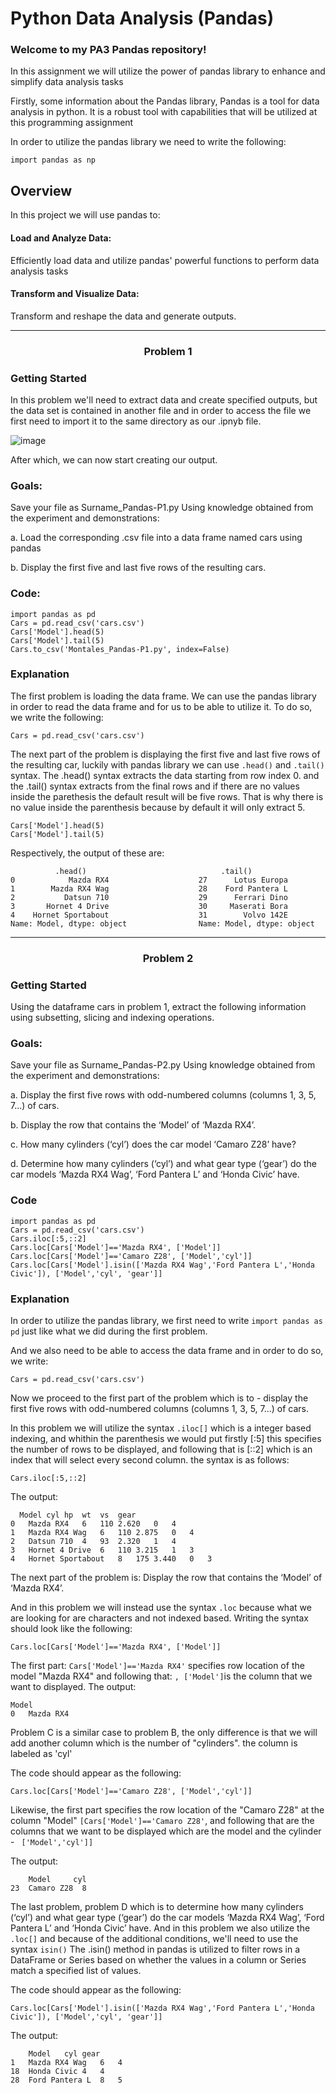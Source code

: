 # Python Data Analysis (Pandas) 
### Welcome to my PA3 Pandas repository! 
In this assignment we will utilize the power of pandas library to enhance and simplify data analysis tasks

Firstly, some information about the Pandas library, Pandas is a tool for data analysis in python. It is a robust tool with capabilities that will be utilized at this 
programming assignment

In order to utilize the pandas library we need to write the following:

```import pandas as np```

## Overview
In this project we will use pandas to:
#### Load and Analyze Data:
Efficiently load data and utilize pandas' powerful functions to perform data analysis tasks

#### Transform and Visualize Data: 
Transform and reshape the data and generate outputs.
 
 ---


### <p align="center"> Problem 1 </p>


### Getting Started

In this problem we'll need to extract data and create specified outputs, but the data set is contained in another file and in order to access the file we first need to import it to the same directory as our .ipnyb file.  


![image](https://github.com/user-attachments/assets/f1e912b8-7a23-459e-8a7c-ed2d3379b0f1)


After which, we can now start creating our output.

### Goals: 
Save your file as Surname_Pandas-P1.py
Using knowledge obtained from the experiment and demonstrations:

  a. Load the corresponding .csv file into a data frame named cars using pandas

  b. Display the first five and last five rows of the resulting cars.
### Code: 
```
import pandas as pd
Cars = pd.read_csv('cars.csv')
Cars['Model'].head(5)
Cars['Model'].tail(5)
Cars.to_csv('Montales_Pandas-P1.py', index=False)
```
### Explanation
The first problem is loading the data frame. We can use the pandas library in order to read the data frame and for us to be able to utilize it. To do so, we write the following:

```
Cars = pd.read_csv('cars.csv')
```

The next part of the problem is displaying the first five and last five rows of the resulting car, luckily with pandas library we can use ```.head()``` and ```.tail()``` syntax. The .head() syntax extracts the data starting from row index 0. and the .tail() syntax extracts from the final rows and if there are no values inside the parethesis the default result will be five rows. That is why there is no value inside the parenthesis because by default it will only extract 5.

```
Cars['Model'].head(5)
Cars['Model'].tail(5)
```
Respectively, the output of these are: 
```
          .head()                              .tail()
0            Mazda RX4                    27      Lotus Europa                 
1        Mazda RX4 Wag                    28    Ford Pantera L
2           Datsun 710                    29      Ferrari Dino   
3       Hornet 4 Drive                    30     Maserati Bora   
4    Hornet Sportabout                    31        Volvo 142E
Name: Model, dtype: object                Name: Model, dtype: object  

```

---

### <p align="center"> Problem 2 </p>


### Getting Started
Using the dataframe cars in problem 1, extract the following information using subsetting, slicing and
indexing operations.

### Goals: 
Save your file as Surname_Pandas-P2.py
Using knowledge obtained from the experiment and demonstrations:

a. Display the first five rows with odd-numbered columns (columns 1, 3, 5, 7...) of cars.

b. Display the row that contains the ‘Model’ of ‘Mazda RX4’.

c. How many cylinders (‘cyl’) does the car model ‘Camaro Z28’ have?

d. Determine how many cylinders (‘cyl’) and what gear type (‘gear’) do the car models ‘Mazda RX4
Wag’, ‘Ford Pantera L’ and ‘Honda Civic’ have.

### Code
```
import pandas as pd
Cars = pd.read_csv('cars.csv')
Cars.iloc[:5,::2]
Cars.loc[Cars['Model']=='Mazda RX4', ['Model']]
Cars.loc[Cars['Model']=='Camaro Z28', ['Model','cyl']]
Cars.loc[Cars['Model'].isin(['Mazda RX4 Wag','Ford Pantera L','Honda Civic']), ['Model','cyl', 'gear']]

```
### Explanation

In order to utilize the pandas library, we first need to write ```import pandas as pd``` just like what we did during the first problem.

And we also need to be able to access the data frame and in order to do so, we write:
```
Cars = pd.read_csv('cars.csv')
```

Now we proceed to the first part of the problem which is to - display the first five rows with odd-numbered columns (columns 1, 3, 5, 7...) of cars.

In this problem we will utilize the syntax ```.iloc[]``` which is a integer based indexing, and whithin the parenthesis we would put firstly [:5] this specifies the number of rows to be displayed, and following that is [::2] which is an index that will select every second column.
the syntax is as follows:

```
Cars.iloc[:5,::2]
```
The output: 
```
  Model	cyl	hp	wt	vs	gear
0	Mazda RX4	6	110	2.620	0	4
1	Mazda RX4 Wag	6	110	2.875	0	4
2	Datsun 710	4	93	2.320	1	4
3	Hornet 4 Drive	6	110	3.215	1	3
4	Hornet Sportabout	8	175	3.440	0	3
```
The next part of the problem is: Display the row that contains the ‘Model’ of ‘Mazda RX4’.

And in this problem we will instead use the syntax ```.loc``` because what we are looking for are characters and not indexed based. Writing the syntax should look like the following:

```
Cars.loc[Cars['Model']=='Mazda RX4', ['Model']]
```
The first part: ```Cars['Model']=='Mazda RX4'``` specifies row location of the model "Mazda RX4" and following that:  ```, ['Model']```is the column that we want to displayed.
The output: 

```
Model
0	Mazda RX4
```
Problem C is a similar case to problem B, the only difference is that we will add another column which is the number of "cylinders". the column is labeled as 'cyl'

The code should appear as the following:

```
Cars.loc[Cars['Model']=='Camaro Z28', ['Model','cyl']]
```
Likewise, the first part specifies the row location of the "Camaro Z28" at the column "Model" ```[Cars['Model']=='Camaro Z28'```, and following that are the columns that we want to be displayed which are the model and the cylinder - ``` ['Model','cyl']]```

The output:
```
    Model	  cyl
23	Camaro Z28	8
```
The last problem, problem D which is to determine how many cylinders (‘cyl’) and what gear type (‘gear’) do the car models ‘Mazda RX4
Wag’, ‘Ford Pantera L’ and ‘Honda Civic’ have. And in this problem we also utilize the ```.loc[]``` and because of the additional conditions, we'll need to use the syntax ```isin()``` 
The .isin() method in pandas is utilized to filter rows in a DataFrame or Series based on whether the values in a column or Series match a specified list of values. 

The code should appear as the following:
```
Cars.loc[Cars['Model'].isin(['Mazda RX4 Wag','Ford Pantera L','Honda Civic']), ['Model','cyl', 'gear']]
```

The output:
```
	Model	cyl	gear
1	Mazda RX4 Wag	6	4
18	Honda Civic	4	4
28	Ford Pantera L	8	5
```
